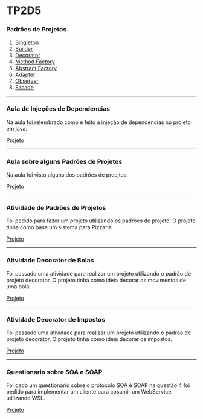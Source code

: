 # TP2D5

### Padrões de Projetos

1. [Singleton](/src/Singleton)
2. [Builder](/src/Builder)
3. [Decorator](/src/Decorator)
4. [Method Factory](/src/MethodFactory)
5. [Abstract Factory](/src/AbstractFactory)
6. [Adapter](/src/Adapter)
7. [Observer](/src/Observer)
8. [Facade](/src/Facade)

---

### Aula de Injeções de Dependencias

Na aula foi relembrado como e feito a injeção de dependencias no projeto em java.

[Projeto](/src/Injection)

---

### Aula sobre alguns Padrões de Projetos

Na aula foi visto alguns dos padrões de proejtos.

[Projeto](/src/ProjectDefaults)

---

### Atividade de Padrões de Projetos

Foi pedido para fazer um projeto utilizando os padrões de projeto. O projeto tinha como base
um sistema para Pizzaria.

[Projeto](/src/Pizzaria)

---

### Atividade Decorator de Bolas

Foi passado uma atividade para realizar um projeto utilizando o padrão de projeto decorator. 
O projeto tinha como ideia decorar os movimentos de uma bola.

[Projeto](/src/BallDecorator)

---

### Atividade Decorator de Impostos

Foi passado uma atividade para realizar um projeto utilizando o padrão de projeto decorator. 
O projeto tinha como ideia decorar os impostos.

[Projeto](/src/TaxDecorator)

---

### Questionario sobre SOA e SOAP

Foi dado um questionário sobre o protocolo SOA é SOAP na questão 4 foi pedido para implementar 
um cliente para cosumir um WebService utilizando WSL.

[Projeto](https://github.com/ivanantunes/java-client-correios)
